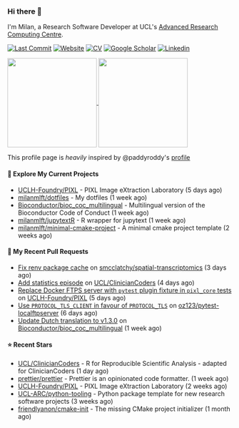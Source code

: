 ### Hi there 👋

I'm Milan, a Research Software Developer at UCL's [Advanced Research Computing
Centre](https://www.ucl.ac.uk/advanced-research-computing/advanced-research-computing-centre).

[![Last Commit](https://img.shields.io/github/last-commit/milanmlft/milanmlft?label=updated)](https://github.com/milanmlft)
[![Website](https://img.shields.io/badge/GitHub%20Pages-222?logo=githubpages&logoColor=fff&style=for-the-badge&style=flat)](https://milanmlft.dev)
[![CV](https://img.shields.io/badge/CV-PDF-pink.svg)](https://milanmlft.netlify.app/uploads/resume.pdf)
[![Google Scholar](https://img.shields.io/badge/Google%20Scholar-4285F4?logo=googlescholar&logoColor=fff&style=for-the-badge&style=flat)](https://scholar.google.com/citations?user=LwW40HQAAAAJ&hl=en)
[![Linkedin](https://img.shields.io/badge/LinkedIn-0A66C2?logo=linkedin&logoColor=fff&style=for-the-badge&style=flat)](http://www.linkedin.com/in/milan-malfait)


<a href="https://github.com/milanmlft/milanmlft#gh-dark-mode-only">
  <img height=200 align="center" src="https://github-readme-stats-paddyroddy.vercel.app/api?username=milanmlft&disable_animations=true&hide_border=true&hide_title=true&include_all_commits=true&rank_icon=github&show=prs_merged,reviews&show_icons=true&theme=tokyonight" />
</a>


<a href="https://github.com/milanmlft/milanmlft#gh-light-mode-only">
  <img height=200 align="center" src="https://github-readme-stats-paddyroddy.vercel.app/api?username=milanmlft&disable_animations=true&hide_border=true&hide_title=true&include_all_commits=true&rank_icon=github&show=prs_merged,reviews&show_icons=true&theme=default" />
</a>

This profile page is _heavily_ inspired by @paddyroddy's [profile](https://github.com/paddyroddy/paddyroddy)

#### 👷 Explore My Current Projects

- [UCLH-Foundry/PIXL](https://github.com/UCLH-Foundry/PIXL) - PIXL Image eXtraction Laboratory
  (5 days ago)
- [milanmlft/dotfiles](https://github.com/milanmlft/dotfiles) - My dotfiles
  (1 week ago)
- [Bioconductor/bioc_coc_multilingual](https://github.com/Bioconductor/bioc_coc_multilingual) - Multilingual version of the Bioconductor Code of Conduct
  (1 week ago)
- [milanmlft/jupytextR](https://github.com/milanmlft/jupytextR) - R wrapper for jupytext
  (1 week ago)
- [milanmlft/minimal-cmake-project](https://github.com/milanmlft/minimal-cmake-project) - A minimal cmake project template
  (2 weeks ago)

#### 🔨 My Recent Pull Requests

- [Fix renv package cache](https://github.com/smcclatchy/spatial-transcriptomics/pull/1) on [smcclatchy/spatial-transcriptomics](https://github.com/smcclatchy/spatial-transcriptomics)
  (3 days ago)
- [Add statistics episode](https://github.com/UCL/ClinicianCoders/pull/31) on [UCL/ClinicianCoders](https://github.com/UCL/ClinicianCoders)
  (4 days ago)
- [Replace Docker FTPS server with `pytest` plugin fixture in `pixl_core` tests](https://github.com/UCLH-Foundry/PIXL/pull/288) on [UCLH-Foundry/PIXL](https://github.com/UCLH-Foundry/PIXL)
  (5 days ago)
- [Use `PROTOCOL_TLS_CLIENT` in favour of `PROTOCOL_TLS`](https://github.com/oz123/pytest-localftpserver/pull/304) on [oz123/pytest-localftpserver](https://github.com/oz123/pytest-localftpserver)
  (6 days ago)
- [Update Dutch translation to v1.3.0](https://github.com/Bioconductor/bioc_coc_multilingual/pull/82) on [Bioconductor/bioc_coc_multilingual](https://github.com/Bioconductor/bioc_coc_multilingual)
  (1 week ago)

#### ⭐ Recent Stars

- [UCL/ClinicianCoders](https://github.com/UCL/ClinicianCoders) - R for Reproducible Scientific Analysis - adapted for ClinicianCoders
  (1 day ago)
- [prettier/prettier](https://github.com/prettier/prettier) - Prettier is an opinionated code formatter.
  (1 week ago)
- [UCLH-Foundry/PIXL](https://github.com/UCLH-Foundry/PIXL) - PIXL Image eXtraction Laboratory
  (2 weeks ago)
- [UCL-ARC/python-tooling](https://github.com/UCL-ARC/python-tooling) - Python package template for new research software projects
  (3 weeks ago)
- [friendlyanon/cmake-init](https://github.com/friendlyanon/cmake-init) - The missing CMake project initializer
  (1 month ago)
